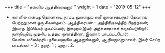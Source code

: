 ﻿+++
title = "கள்ளில் ஆத்திரையனார்  "
weight = 1
date = "2019-05-12"
+++


- கள்ளில் என்பது தொண்டை நாட்டி லுள்ளதும் ஸ்ரீ ஞானசம்பந்தர் தேவாரம் பெற்றதுமான ஒரு சிவஸ்தலம். ஆத்திரையன் - அத்திரிகுலத்திற் பிறந்தவன்; இவரது இப்பெயர் குடிப்பெயர்; இதனால் இவர் அந்தணராகக் கருதப்படுகிறார்: நன்றியறிவு முதலிய உத்தம குணத்தினர். இவராற் பாடப்பட்டோர்: வேங்கடமலைக்குரிய தலைவனாகிய ஆதனுங்கனும், ஆதியருமனுமாவர். இவர் செய்த பாடல்கள் - 3 :  குறுந். 1 ;  புறநா. 2. 
  
